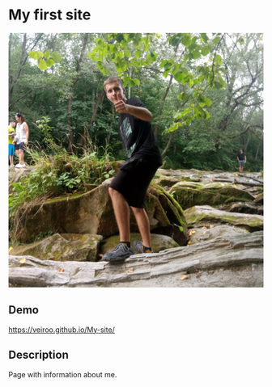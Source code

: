 # My first site

![Konrad](Imagine/Kondzio.jpg)

## Demo

 https://veiroo.github.io/My-site/

## Description
 
 Page with information about me.
